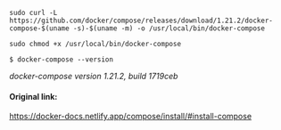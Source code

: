 ```
sudo curl -L https://github.com/docker/compose/releases/download/1.21.2/docker-compose-$(uname -s)-$(uname -m) -o /usr/local/bin/docker-compose
```
```
sudo chmod +x /usr/local/bin/docker-compose
```
```
$ docker-compose --version
```
_docker-compose version 1.21.2, build 1719ceb_

#### Original link: 
https://docker-docs.netlify.app/compose/install/#install-compose

